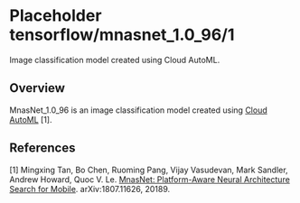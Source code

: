 # Placeholder tensorflow/mnasnet_1.0_96/1
Image classification model created using Cloud AutoML.

<!-- module-type: image-classification -->
<!-- task: image-classification -->

## Overview

MnasNet_1.0_96 is an image classification model
created using [Cloud AutoML](https://cloud.google.com/automl/) [1].

## References

[1] Mingxing Tan, Bo Chen, Ruoming Pang, Vijay Vasudevan, Mark Sandler,
Andrew Howard, Quoc V. Le. [MnasNet: Platform-Aware Neural Architecture Search for Mobile](https://arxiv.org/abs/1807.11626).
arXiv:1807.11626, 20189.
